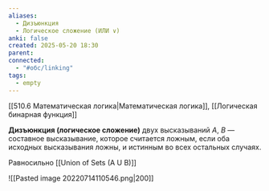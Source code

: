 ```yaml
---
aliases:
  - Дизъюнкция
  - Логическое сложение (ИЛИ ∨)
anki: false
created: 2025-05-20 18:30
parent: 
connected:
  - "#обс/linking"
tags:
  - empty
---
```


[[510.6 Математическая логика|Математическая логика]], [[Логическая бинарная функция]]

**Дизъюнкция (логическое сложение)** двух высказываний $A$, $B$ — составное высказывание, которое считается ложным, если оба исходных высказывания ложны, и истинным во всех остальных случаях.

Равносильно [[Union of Sets (A U B)]]

![[Pasted image 20220714110546.png|200]]